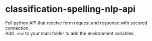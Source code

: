 # classification-spelling-nlp-api

Full python API that receive form request and response with secured connection. \
Add `.env` to your main folder to add the environment variables. 
